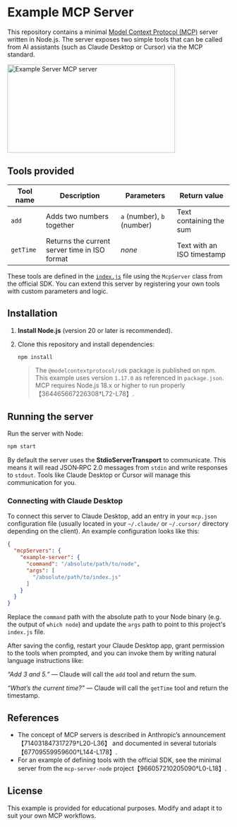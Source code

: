 # Example MCP Server

This repository contains a minimal [Model Context Protocol (MCP)](https://modelcontextprotocol.io/introduction) server written in Node.js. The server exposes two simple tools that can be called from AI assistants (such as Claude Desktop or Cursor) via the MCP standard.

<a href="https://glama.ai/mcp/servers/@Mtar786/mcpServer">
  <img width="380" height="200" src="https://glama.ai/mcp/servers/@Mtar786/mcpServer/badge" alt="Example Server MCP server" />
</a>

## Tools provided

| Tool name | Description | Parameters | Return value |
|-----------|-------------|-----------|--------------|
| `add`     | Adds two numbers together | `a` (number), `b` (number) | Text containing the sum |
| `getTime` | Returns the current server time in ISO format | _none_ | Text with an ISO timestamp |

These tools are defined in the [`index.js`](./index.js) file using the `McpServer` class from the official SDK. You can extend this server by registering your own tools with custom parameters and logic.

## Installation

1. **Install Node.js** (version 20 or later is recommended).
2. Clone this repository and install dependencies:

   ```bash
   npm install
   ```

   > The `@modelcontextprotocol/sdk` package is published on npm.  This example uses version `1.17.0` as referenced in `package.json`.  MCP requires Node.js 18.x or higher to run properly【364465667226308†L72-L78】.

## Running the server

Run the server with Node:

```bash
npm start
```

By default the server uses the **StdioServerTransport** to communicate. This means it will read JSON‑RPC 2.0 messages from `stdin` and write responses to `stdout`. Tools like Claude Desktop or Cursor will manage this communication for you.

### Connecting with Claude Desktop

To connect this server to Claude Desktop, add an entry in your `mcp.json` configuration file (usually located in your `~/.claude/` or `~/.cursor/` directory depending on the client). An example configuration looks like this:

```json
{
  "mcpServers": {
    "example-server": {
      "command": "/absolute/path/to/node",
      "args": [
        "/absolute/path/to/index.js"
      ]
    }
  }
}
```

Replace the `command` path with the absolute path to your Node binary (e.g. the output of `which node`) and update the `args` path to point to this project's `index.js` file.

After saving the config, restart your Claude Desktop app, grant permission to the tools when prompted, and you can invoke them by writing natural language instructions like:

*“Add 3 and 5.”* — Claude will call the `add` tool and return the sum.

*“What’s the current time?”* — Claude will call the `getTime` tool and return the timestamp.

## References

* The concept of MCP servers is described in Anthropic’s announcement【714031847317279†L20-L36】 and documented in several tutorials【67709559959600†L144-L178】.
* For an example of defining tools with the official SDK, see the minimal server from the `mcp-server-node` project【966057210205090†L0-L18】.

## License

This example is provided for educational purposes. Modify and adapt it to suit your own MCP workflows.